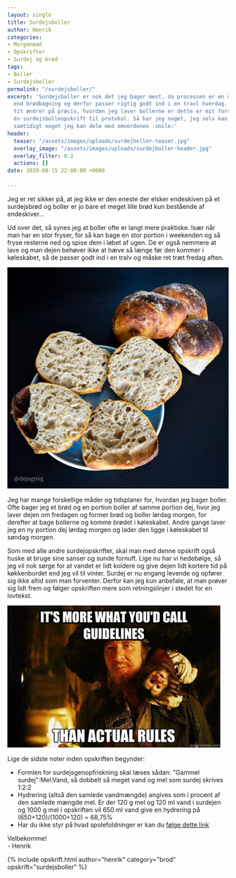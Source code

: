 ```yaml
---
layout: single
title: Surdejsboller
author: Henrik
categories:
- Morgenmad
- Opskrifter
- Surdej og brød
tags:
- Boller
- Surdejsboller
permalink: "/surdejsboller/"
excerpt: 'Surdejsboller er nok det jeg bager mest, da processen er en del mere fleksibel
  end brødbagning og derfor passer rigtig godt ind i en travl hverdag. Selvom jeg
  tit ændrer på præcis, hvordan jeg laver bollerne er dette er mit forsøg på at føre
  én surdejsbolleopskrift til protokol. Så har jeg noget, jeg selv kan gå ud fra og
  samtidigt noget jeg kan dele med omverdenen :smile:'
header:
  teaser: "/assets/images/uploads/surdejboller-teaser.jpg"
  overlay_image: "/assets/images/uploads/surdejboller-header.jpg"
  overlay_filter: 0.2
  actions: []
date: 2020-08-15 22:00:00 +0000

---
```

Jeg er ret sikker på, at jeg ikke er den eneste der elsker endeskiven på et surdejsbrød og boller er jo bare et meget lille brød kun bestående af endeskiver...

Ud over det, så synes jeg at boller ofte er langt mere praktiske.  Især når man har en stor fryser, for så kan bage en stor portion i weekenden og så fryse resterne ned og spise dem i løbet af ugen. De er også nemmere at lave og man dejen behøver ikke at hæve så længe før den kommer i køleskabet, så de passer godt ind i en tralv og måske ret træt fredag aften.

![Surdejsboller](/assets/images/uploads/surdejboller-teaser.jpg)

Jeg har mange forskellige måder og tidsplaner for, hvordan jeg bager boller. Ofte bager jeg et brød og en portion boller af samme portion dej, hvor jeg laver dejen om fredagen og former brød og boller lørdag morgen, for derefter at bage bollerne og komme brødet i køleskabet. Andre gange laver jeg en ny portion dej lørdag morgen og lader den ligge i køleskabet til søndag morgen.

Som med alle andre surdejopskrifter, skal man med denne opskrift også huske at bruge sine sanser og sunde fornuft. Lige nu har vi hedebølge, så jeg vil nok sørge for at vandet er lidt koldere og give dejen lidt kortere tid på køkkenbordet end jeg vil til vinter. Surdej er nu engang levende og opfører sig ikke altid som man forventer. Derfor kan jeg kun anbefale, at man prøver sig lidt frem og følger opskriften mere som retningslinjer i stedet for en lovtekst.

![](/assets/images/uploads/guidelines.jpg)

Lige de sidste noter inden opskriften begynder:

* Formlen for surdejsgenopfriskning skal læses sådan: "Gammel surdej":Mel:Vand, så dobbelt så meget vand og mel som surdej skrives 1:2:2
* Hydrering (altså den samlede vandmængde) angives som i procent af den samlede mængde mel. Er der 120 g mel og 120 ml vand i surdejen og 1000 g mel i opskriften vil 650 ml vand give en hydrering på (650+120)/(1000+120) = 68,75%
* Har du ikke styr på hvad spolefoldninger er kan du [følge dette link](https://youtu.be/5xymoOMF_L8 "Spolefoldninger")

Velbekomme!  
\- Henrik

{% include opskrift.html author="henrik" category="brod" opskrift="surdejsboller" %}